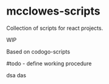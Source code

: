 # mcclowes-scripts

Collection of scripts for react projects.



WIP

Based on codogo-scripts

#todo - define working procedure

dsa
das